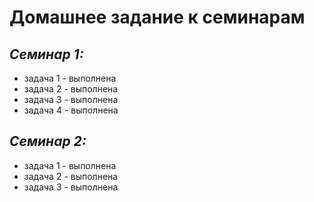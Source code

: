 # **Домашнее задание к семинарам**
## *Семинар 1:*
* задача 1 - выполнена
* задача 2 - выполнена
* задача 3 - выполнена
* задача 4 - выполнена
## *Семинар 2:*
* задача 1 - выполнена
* задача 2 - выполнена
* задача 3 - выполнена